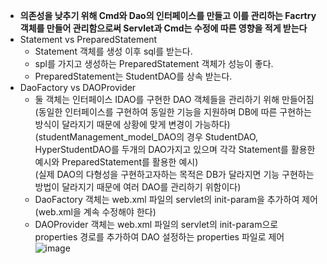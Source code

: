 * **의존성을 낮추기 위해 Cmd와 Dao의 인터페이스를 만들고 이를 관리하는 Facrtry 객체를 만들어 관리함으로써 Servlet과 Cmd는 수정에 따른 영향을 적게 받는다**
* Statement vs PreparedStatement
  * Statement 객체를 생성 이후 sql를 받는다.
  * spl를 가지고 생성하는 PreparedStatement 객체가 성능이 좋다.
  * PreparedStatement는 StudentDAO를 상속 받는다.
* DaoFactory vs DAOProvider
  * 둘 객체는 인터페이스 IDAO를 구현한 DAO 객체들을 관리하기 위해 만들어짐  
  (동일한 인터페이스를 구현하여 동일한 기능을 지원하며 DB에 따른 구현하는 방식이 달라지기 때문에 상황에 맞게 변경이 가능하다) 
  (studentManagement_model_DAO의 경우 StudentDAO, HyperStudentDAO를 두개의 DAO가지고 있으며 각각 Statement를 활용한 예시와 PreparedStatement를 활용한 예시)  
  (실제 DAO의 다형성을 구현하고자하는 목적은 DB가 달라지면 기능 구현하는 방법이 달라지기 때문에 여러 DAO를 관리하기 위함이다)
  * DaoFactory 객체는 web.xml 파일의 servlet의 init-param을 추가하여 제어 (web.xml을 계속 수정해야 한다)
  * DAOProvider 객체는 web.xml 파일의 servlet의 init-param으로 properties 경로를 추가하여 DAO 설정하는 properties 파일로 제어
![image](https://user-images.githubusercontent.com/102463200/183887013-c6b8cf9d-dd67-4c1f-b235-4ae3c9902e58.png)
